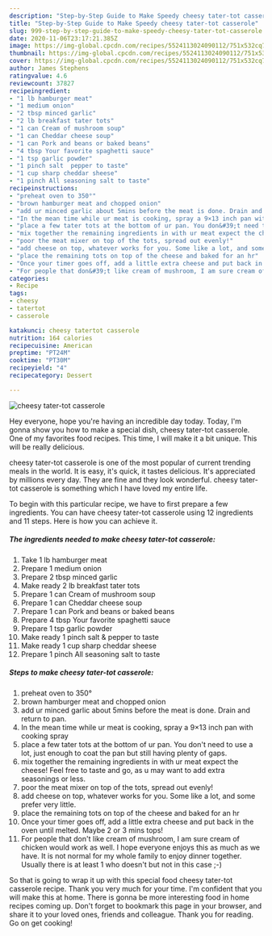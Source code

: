 ```yaml
---
description: "Step-by-Step Guide to Make Speedy cheesy tater-tot casserole"
title: "Step-by-Step Guide to Make Speedy cheesy tater-tot casserole"
slug: 999-step-by-step-guide-to-make-speedy-cheesy-tater-tot-casserole
date: 2020-11-06T23:17:21.385Z
image: https://img-global.cpcdn.com/recipes/5524113024090112/751x532cq70/cheesy-tater-tot-casserole-recipe-main-photo.jpg
thumbnail: https://img-global.cpcdn.com/recipes/5524113024090112/751x532cq70/cheesy-tater-tot-casserole-recipe-main-photo.jpg
cover: https://img-global.cpcdn.com/recipes/5524113024090112/751x532cq70/cheesy-tater-tot-casserole-recipe-main-photo.jpg
author: James Stephens
ratingvalue: 4.6
reviewcount: 37827
recipeingredient:
- "1 lb hamburger meat"
- "1 medium onion"
- "2 tbsp minced garlic"
- "2 lb breakfast tater tots"
- "1 can Cream of mushroom soup"
- "1 can Cheddar cheese soup"
- "1 can Pork and beans or baked beans"
- "4 tbsp Your favorite spaghetti sauce"
- "1 tsp garlic powder"
- "1 pinch salt  pepper to taste"
- "1 cup sharp cheddar sheese"
- "1 pinch All seasoning salt to taste"
recipeinstructions:
- "preheat oven to 350°"
- "brown hamburger meat and chopped onion"
- "add ur minced garlic about 5mins before the meat is done. Drain and return to pan."
- "In the mean time while ur meat is cooking, spray a 9×13 inch pan with cooking spray"
- "place a few tater tots at the bottom of ur pan. You don&#39;t need to use a lot, just enough to coat the pan but still having plenty of gaps."
- "mix together the remaining ingredients in with ur meat expect the cheese! Feel free to taste and go, as u may want to add extra seasonings or less."
- "poor the meat mixer on top of the tots, spread out evenly!"
- "add cheese on top, whatever works for you. Some like a lot, and some prefer very little."
- "place the remaining tots on top of the cheese and baked for an hr"
- "Once your timer goes off, add a little extra cheese and put back in the oven until melted. Maybe 2 or 3 mins tops!"
- "For people that don&#39;t like cream of mushroom, I am sure cream of chicken would work as well. I hope everyone enjoys this as much as we have. It is not normal for my whole family to enjoy dinner together. Usually there is at least 1 who doesn&#39;t but not in this case ;-)"
categories:
- Recipe
tags:
- cheesy
- tatertot
- casserole

katakunci: cheesy tatertot casserole 
nutrition: 164 calories
recipecuisine: American
preptime: "PT24M"
cooktime: "PT30M"
recipeyield: "4"
recipecategory: Dessert

---
```



![cheesy tater-tot casserole](https://img-global.cpcdn.com/recipes/5524113024090112/751x532cq70/cheesy-tater-tot-casserole-recipe-main-photo.jpg)

Hey everyone, hope you're having an incredible day today. Today, I'm gonna show you how to make a special dish, cheesy tater-tot casserole. One of my favorites food recipes. This time, I will make it a bit unique. This will be really delicious.

cheesy tater-tot casserole is one of the most popular of current trending meals in the world. It is easy, it's quick, it tastes delicious. It's appreciated by millions every day. They are fine and they look wonderful. cheesy tater-tot casserole is something which I have loved my entire life.




To begin with this particular recipe, we have to first prepare a few ingredients. You can have cheesy tater-tot casserole using 12 ingredients and 11 steps. Here is how you can achieve it.

<!--inarticleads1-->

##### The ingredients needed to make cheesy tater-tot casserole:

1. Take 1 lb hamburger meat
1. Prepare 1 medium onion
1. Prepare 2 tbsp minced garlic
1. Make ready 2 lb breakfast tater tots
1. Prepare 1 can Cream of mushroom soup
1. Prepare 1 can Cheddar cheese soup
1. Prepare 1 can Pork and beans or baked beans
1. Prepare 4 tbsp Your favorite spaghetti sauce
1. Prepare 1 tsp garlic powder
1. Make ready 1 pinch salt &amp; pepper to taste
1. Make ready 1 cup sharp cheddar sheese
1. Prepare 1 pinch All seasoning salt to taste




<!--inarticleads2-->

##### Steps to make cheesy tater-tot casserole:

1. preheat oven to 350°
1. brown hamburger meat and chopped onion
1. add ur minced garlic about 5mins before the meat is done. Drain and return to pan.
1. In the mean time while ur meat is cooking, spray a 9×13 inch pan with cooking spray
1. place a few tater tots at the bottom of ur pan. You don&#39;t need to use a lot, just enough to coat the pan but still having plenty of gaps.
1. mix together the remaining ingredients in with ur meat expect the cheese! Feel free to taste and go, as u may want to add extra seasonings or less.
1. poor the meat mixer on top of the tots, spread out evenly!
1. add cheese on top, whatever works for you. Some like a lot, and some prefer very little.
1. place the remaining tots on top of the cheese and baked for an hr
1. Once your timer goes off, add a little extra cheese and put back in the oven until melted. Maybe 2 or 3 mins tops!
1. For people that don&#39;t like cream of mushroom, I am sure cream of chicken would work as well. I hope everyone enjoys this as much as we have. It is not normal for my whole family to enjoy dinner together. Usually there is at least 1 who doesn&#39;t but not in this case ;-)




So that is going to wrap it up with this special food cheesy tater-tot casserole recipe. Thank you very much for your time. I'm confident that you will make this at home. There is gonna be more interesting food in home recipes coming up. Don't forget to bookmark this page in your browser, and share it to your loved ones, friends and colleague. Thank you for reading. Go on get cooking!

